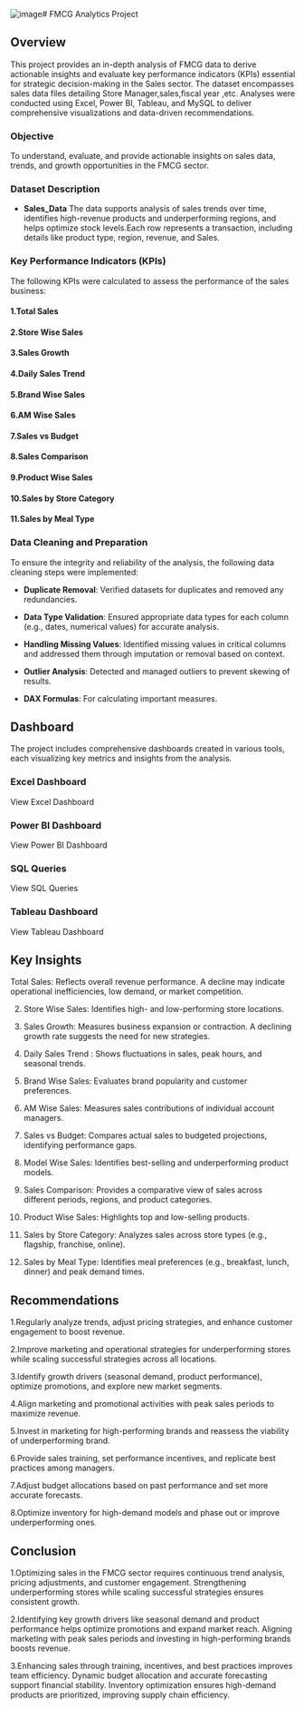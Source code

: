 ![image](https://github.com/user-attachments/assets/12e68022-c97a-4ef7-ab26-87cdbaa343d1)# FMCG Analytics Project

## Overview
   This project provides an in-depth analysis of FMCG data to derive actionable insights and evaluate key performance indicators (KPIs) essential for strategic decision-making in the Sales sector. The dataset encompasses sales data files detailing Store Manager,sales,fiscal year ,etc. Analyses were conducted using Excel, Power BI, Tableau, and MySQL to deliver comprehensive visualizations and data-driven recommendations.

### Objective
To understand, evaluate, and provide actionable insights on sales data, trends, and growth opportunities in the FMCG sector.

### Dataset Description

- **Sales_Data**
   The data supports analysis of sales trends over time, identifies high-revenue products and underperforming regions, and helps optimize stock levels.Each row represents a transaction, including details like product type, region, revenue, and Sales.

### Key Performance Indicators (KPIs)
The following KPIs were calculated to assess the performance of the sales business:
#### 1.Total Sales
#### 2.Store Wise Sales
#### 3.Sales Growth
#### 4.Daily Sales Trend
#### 5.Brand Wise Sales
#### 6.AM Wise Sales
#### 7.Sales vs Budget
#### 8.Sales Comparison
#### 9.Product Wise Sales
#### 10.Sales by Store Category
#### 11.Sales by Meal Type

### Data Cleaning and Preparation
To ensure the integrity and reliability of the analysis, the following data cleaning steps were implemented:

- **Duplicate Removal**: Verified datasets for duplicates and removed any redundancies.

- **Data Type Validation**: Ensured appropriate data types for each column (e.g., dates, numerical values) for accurate analysis.
- **Handling Missing Values**: Identified missing values in critical columns and addressed them through imputation or removal based on context.
- **Outlier Analysis**: Detected and managed outliers to prevent skewing of results.
- **DAX Formulas**: For calculating important measures.

## Dashboard

The project includes comprehensive dashboards created in various tools, each visualizing key metrics and insights from the analysis.

### Excel Dashboard
View Excel Dashboard
### Power BI Dashboard
View Power BI Dashboard
### SQL Queries
View SQL Queries
### Tableau Dashboard
View Tableau Dashboard

## Key Insights

Total Sales: Reflects overall revenue performance. A decline may indicate operational inefficiencies, low demand, or market competition.
     
2. Store Wise Sales: Identifies high- and low-performing store locations.
     
3. Sales Growth: Measures business expansion or contraction. A declining growth rate suggests the need for new strategies. 

4. Daily Sales Trend : Shows fluctuations in sales, peak hours, and seasonal trends. 

5. Brand Wise Sales: Evaluates brand popularity and customer preferences.

6. AM Wise Sales: Measures sales contributions of individual account managers.

7. Sales vs Budget: Compares actual sales to budgeted projections, identifying performance gaps.

8. Model Wise Sales: Identifies best-selling and underperforming product models.

9. Sales Comparison: Provides a comparative view of sales across different periods, regions, and product categories.

10. Product Wise Sales: Highlights top and low-selling products.

11. Sales by Store Category: Analyzes sales across store types (e.g., flagship, franchise, online).

12. Sales by Meal Type: Identifies meal preferences (e.g., breakfast, lunch, dinner) and peak demand times.
    

## Recommendations

1.Regularly analyze trends, adjust pricing strategies, and enhance customer engagement to boost revenue.

2.Improve marketing and operational strategies for underperforming stores while  scaling successful strategies across all locations.

3.Identify growth drivers (seasonal demand, product performance), optimize promotions, and   explore new market segments.

4.Align marketing and promotional activities with peak sales periods to maximize revenue.

5.Invest in marketing for high-performing brands and reassess the viability of underperforming brand.

6.Provide sales training, set performance incentives, and replicate best practices among managers. 

7.Adjust budget allocations based on past performance and set more accurate forecasts.

8.Optimize inventory for high-demand models and phase out or improve underperforming ones.

## Conclusion

1.Optimizing sales in the FMCG sector requires continuous trend analysis, pricing adjustments, and customer engagement. Strengthening underperforming stores while scaling successful strategies ensures consistent growth.

2.Identifying key growth drivers like seasonal demand and product performance helps optimize promotions and expand market reach. Aligning marketing with peak sales periods and investing in high-performing brands boosts revenue.

3.Enhancing sales through training, incentives, and best practices improves team efficiency. Dynamic budget allocation and accurate forecasting support financial stability. Inventory optimization ensures high-demand products are prioritized, improving supply chain efficiency.

